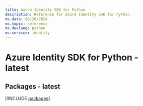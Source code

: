 ```yaml
---
title: Azure Identity SDK for Python
description: Reference for Azure Identity SDK for Python
ms.date: 08/26/2024
ms.topic: reference
ms.devlang: python
ms.service: identity
---
```

# Azure Identity SDK for Python - latest
## Packages - latest
[!INCLUDE [packages](identity-index.md)]